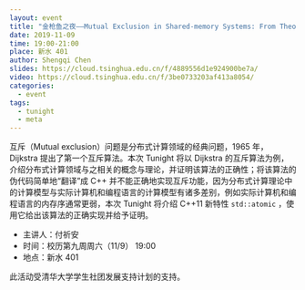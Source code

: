 ```yaml
---
layout: event
title: "金枪鱼之夜——Mutual Exclusion in Shared-memory Systems: From Theory to Practice"
date: 2019-11-09
time: 19:00-21:00
place: 新水 401
author: Shengqi Chen
slides: https://cloud.tsinghua.edu.cn/f/4889556d1e924900be7a/
video: https://cloud.tsinghua.edu.cn/f/3be0733203af413a8054/
categories:
  - event
tags:
  - tunight
  - meta
---
```


互斥（Mutual exclusion）问题是分布式计算领域的经典问题，1965 年，Dijkstra 提出了第一个互斥算法。本次 Tunight 将以 Dijkstra 的互斥算法为例，介绍分布式计算领域与之相关的概念与理论，并证明该算法的正确性；将该算法的伪代码简单地“翻译”成 C++ 并不能正确地实现互斥功能，因为分布式计算理论中的计算模型与实际计算机和编程语言的计算模型有诸多差别，例如实际计算机和编程语言的内存序通常更弱，本次 Tunight 将介绍 C++11 新特性 `std::atomic` ，使用它给出该算法的正确实现并给予证明。

* 主讲人：付祈安
* 时间：校历第九周周六（11/9） 19:00
* 地点：新水 401

此活动受清华大学学生社团发展支持计划的支持。
